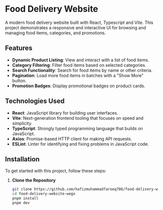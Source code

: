 # Food Delivery Website

A modern food delivery website built with React, Typescript and Vite. This project demonstrates a responsive and interactive UI for browsing and managing food items, categories, and promotions.

## Features

- **Dynamic Product Listing**: View and interact with a list of food items.
- **Category Filtering**: Filter food items based on selected categories.
- **Search Functionality**: Search for food items by name or other criteria.
- **Pagination**: Load more food items in batches with a "Show More" button.
- **Promotion Badges**: Display promotional badges on product cards.

## Technologies Used

- **React**: JavaScript library for building user interfaces.
- **Vite**: Next-generation frontend tooling that focuses on speed and simplicity.
- **TypeScript**: Strongly typed programming language that builds on JavaScript.
- **Axios**: Promise-based HTTP client for making API requests.
- **ESLint**: Linter for identifying and fixing problems in JavaScript code.

## Installation

To get started with this project, follow these steps:

1. **Clone the Repository**

   ```bash
   git clone https://github.com/hafizmuhammadfarooq786/food-delivery-website-wego
   cd food-delivery-website-wego
   pnpm install
   pnpm dev
   ```
